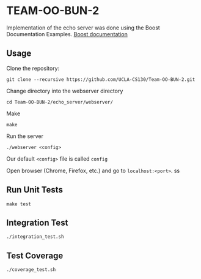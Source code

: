 # TEAM-OO-BUN-2

Implementation of the echo server was done using the Boost Documentation Examples. 
[Boost documentation](http://www.boost.org/doc/libs/1_62_0/doc/html/boost_asio/examples/cpp11_examples.html#boost_asio.examples.cpp11_examples.spawn)

## Usage

Clone the repository:
```
git clone --recursive https://github.com/UCLA-CS130/Team-OO-BUN-2.git
```
Change directory into the webserver directory
```
cd Team-OO-BUN-2/echo_server/webserver/
```

Make
```
make
```

Run the server
```
./webserver <config>
```
Our default `<config>` file is called `config`

Open browser (Chrome, Firefox, etc.) and go to `localhost:<port>`. ss

## Run Unit Tests
```
make test
```

## Integration Test
```
./integration_test.sh
```

## Test Coverage
```
./coverage_test.sh
```
